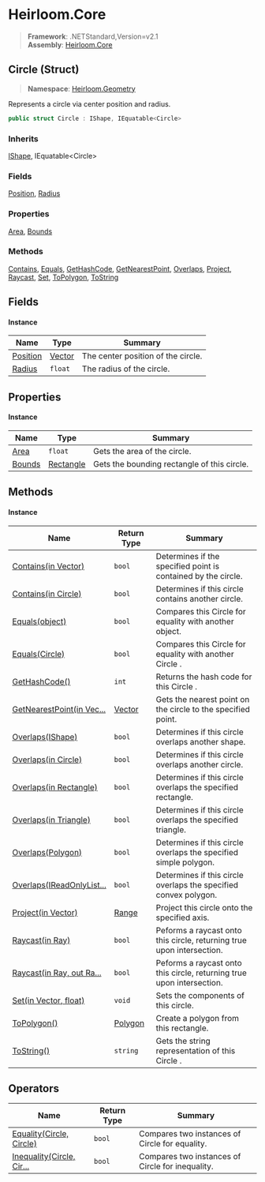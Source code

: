 # Heirloom.Core

> **Framework**: .NETStandard,Version=v2.1  
> **Assembly**: [Heirloom.Core][0]

## Circle (Struct)

> **Namespace**: [Heirloom.Geometry][0]

Represents a circle via center position and radius.

```cs
public struct Circle : IShape, IEquatable<Circle>
```

### Inherits

[IShape][1], IEquatable\<Circle>

### Fields

[Position][2], [Radius][3]

### Properties

[Area][4], [Bounds][5]

### Methods

[Contains][6], [Equals][7], [GetHashCode][8], [GetNearestPoint][9], [Overlaps][10], [Project][11], [Raycast][12], [Set][13], [ToPolygon][14], [ToString][15]

## Fields

#### Instance

| Name          | Type         | Summary                            |
|---------------|--------------|------------------------------------|
| [Position][2] | [Vector][16] | The center position of the circle. |
| [Radius][3]   | `float`      | The radius of the circle.          |

## Properties

#### Instance

| Name        | Type            | Summary                                     |
|-------------|-----------------|---------------------------------------------|
| [Area][4]   | `float`         | Gets the area of the circle.                |
| [Bounds][5] | [Rectangle][17] | Gets the bounding rectangle of this circle. |

## Methods

#### Instance

| Name                            | Return Type   | Summary                                                               |
|---------------------------------|---------------|-----------------------------------------------------------------------|
| [Contains(in Vector)][6]        | `bool`        | Determines if the specified point is contained by the circle.         |
| [Contains(in Circle)][6]        | `bool`        | Determines if this circle contains another circle.                    |
| [Equals(object)][7]             | `bool`        | Compares this Circle for equality with another object.                |
| [Equals(Circle)][7]             | `bool`        | Compares this Circle for equality with another Circle .               |
| [GetHashCode()][8]              | `int`         | Returns the hash code for this Circle .                               |
| [GetNearestPoint(in Vec...][9]  | [Vector][16]  | Gets the nearest point on the circle to the specified point.          |
| [Overlaps(IShape)][10]          | `bool`        | Determines if this circle overlaps another shape.                     |
| [Overlaps(in Circle)][10]       | `bool`        | Determines if this circle overlaps another circle.                    |
| [Overlaps(in Rectangle)][10]    | `bool`        | Determines if this circle overlaps the specified rectangle.           |
| [Overlaps(in Triangle)][10]     | `bool`        | Determines if this circle overlaps the specified triangle.            |
| [Overlaps(Polygon)][10]         | `bool`        | Determines if this circle overlaps the specified simple polygon.      |
| [Overlaps(IReadOnlyList...][10] | `bool`        | Determines if this circle overlaps the specified convex polygon.      |
| [Project(in Vector)][11]        | [Range][18]   | Project this circle onto the specified axis.                          |
| [Raycast(in Ray)][12]           | `bool`        | Peforms a raycast onto this circle, returning true upon intersection. |
| [Raycast(in Ray, out Ra...][12] | `bool`        | Peforms a raycast onto this circle, returning true upon intersection. |
| [Set(in Vector, float)][13]     | `void`        | Sets the components of this circle.                                   |
| [ToPolygon()][14]               | [Polygon][19] | Create a polygon from this rectangle.                                 |
| [ToString()][15]                | `string`      | Gets the string representation of this Circle .                       |

## Operators

| Name                            | Return Type | Summary                                          |
|---------------------------------|-------------|--------------------------------------------------|
| [Equality(Circle, Circle)][20]  | `bool`      | Compares two instances of Circle for equality.   |
| [Inequality(Circle, Cir...][21] | `bool`      | Compares two instances of Circle for inequality. |

[0]: ../../Heirloom.Core.md
[1]: IShape.md
[2]: Circle/Position.md
[3]: Circle/Radius.md
[4]: Circle/Area.md
[5]: Circle/Bounds.md
[6]: Circle/Contains.md
[7]: Circle/Equals.md
[8]: Circle/GetHashCode.md
[9]: Circle/GetNearestPoint.md
[10]: Circle/Overlaps.md
[11]: Circle/Project.md
[12]: Circle/Raycast.md
[13]: Circle/Set.md
[14]: Circle/ToPolygon.md
[15]: Circle/ToString.md
[16]: ../Heirloom/Vector.md
[17]: ../Heirloom/Rectangle.md
[18]: ../Heirloom/Range.md
[19]: Polygon.md
[20]: Circle/op_Equality.md
[21]: Circle/op_Inequality.md
